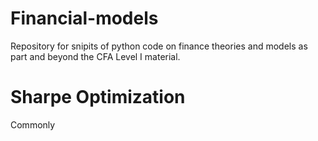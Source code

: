 # Financial-models
Repository for snipits of python code on finance theories and models as part and beyond the CFA Level I material.

# Sharpe Optimization 
Commonly 
